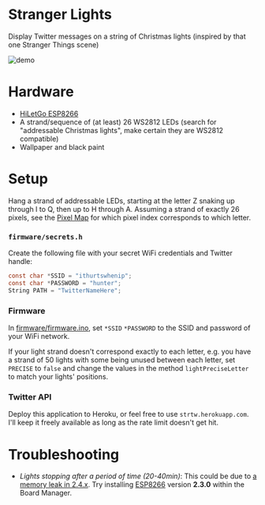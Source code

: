 # Stranger Lights

Display Twitter messages on a string of Christmas lights (inspired by that one Stranger Things scene)

![demo](./demo.gif)

# Hardware

- [HiLetGo ESP8266](https://smile.amazon.com/HiLetgo-Internet-Development-Wireless-Micropython/dp/B010O1G1ES)
- A strand/sequence of (at least) 26 WS2812 LEDs (search for "addressable Christmas lights", make certain they are WS2812 compatible)
- Wallpaper and black paint

# Setup

Hang a strand of addressable LEDs, starting at the letter Z snaking up through I to Q, then up to H through A.
Assuming a strand of exactly 26 pixels, see the [Pixel Map](./PIXELMAP.md) for which pixel index corresponds to which letter.

### `firmware/secrets.h`

Create the following file with your secret WiFi credentials and Twitter handle:

```c
const char *SSID = "ithurtswhenip";
const char *PASSWORD = "hunter";
String PATH = "TwitterNameHere";
```

### Firmware

In [firmware/firmware.ino](./firmware/firmware.ino), set `*SSID` `*PASSWORD` to the SSID and password of your WiFi network.

If your light strand doesn't correspond exactly to each letter, e.g. you have a strand of 50 lights with some being unused between each letter, set `PRECISE` to `false` and change the values in the method `lightPreciseLetter` to match your lights' positions.

### Twitter API

Deploy this application to Heroku, or feel free to use `strtw.herokuapp.com`. I'll keep it freely available as long as the rate limit doesn't get hit.

# Troubleshooting

- _Lights stopping after a period of time (20-40min)_: This could be due to [a memory leak in 2.4.x](https://github.com/esp8266/Arduino/issues/4497). Try installing [ESP8266](https://github.com/esp8266/Arduino) version **2.3.0** within the Board Manager.

